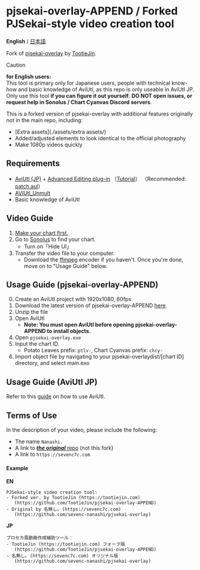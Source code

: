 # pjsekai-overlay-APPEND / Forked PJSekai-style video creation tool

**English** / [日本語](./README_jp.md)

Fork of [pjsekai-overlay](https://github.com/sevenc-nanashi/pjsekai-overlay) by [TootieJin](https://tootiejin.com).

> [!CAUTION]
> **for English users:**\
> This tool is primary only for Japanese users, people with technical know-how and basic knowledge of AviUtl, as this repo is only useable in AviUtl JP.\
> Only use this tool __if you can figure it out yourself.__ **DO NOT open issues, or request help in Sonolus / Chart Cyanvas Discord servers**.

This is a forked version of pjsekai-overlay with additional features originally not in the main repo, including:
- [Extra assets](./assets/extra assets/)
- Added/adjusted elements to look identical to the official photography
- Make 1080p videos quickly


## Requirements

- [AviUtl (JP)](http://spring-fragrance.mints.ne.jp/aviutl/) + [Advanced Editing plug-in](http://spring-fragrance.mints.ne.jp/aviutl/) （[Tutorial](https://aviutl.info/dl-innsuto-ru/)）
  （Recommended: [patch.aul](https://scrapbox.io/ePi5131/patch.aul)）
- [AVIUtl_Unmult](https://github.com/mes51/AVIUtl_Unmult)
- Basic knowledge of AviUtl

## Video Guide

1. [Make your chart first.](https://cc.sevenc7c.com)
2. Go to [Sonolus](https://sonolus.com/) to find your chart.
   - Turn on「Hide UI」
3. Transfer the video file to your computer.
   - Download the [ffmpeg](https://www.ffmpeg.org/) encoder if you haven't.
Once you're done, move on to "Usage Guide" below.

## Usage Guide (pjsekai-overlay-APPEND)

0. Create an AviUtl project with 1920x1080, 60fps
1. Download the latest version of pjsekai-overlay-APPEND [here](https://github.com/TootieJin/pjsekai-overlay-APPEND/releases/latest/).
2. Unzip the file
3. Open AviUtl
   - **Note: You must open AviUtl before opening pjsekai-overlay-APPEND to install objects.**
4. Open `pjsekai-overlay.exe`
5. Input the chart ID.
   - Potato Leaves prefix: `ptlv-`, Chart Cyanvas prefix: `chcy-`
6. Import object file by navigating to your pjsekai-overlaydist/[chart ID] directory, and select main.exo

## Usage Guide (AviUtl JP)

Refer to this [guide](https://github.com/Khronophobia/pjsekai-overlay-english/wiki/Usage-Guide) on how to use AviUtl.

## Terms of Use

In the description of your video, please include the following:
- The name `Nanashi.`
- A link to [***the original*** repo](https://github.com/sevenc-nanashi/pjsekai-overlay) (not this fork)
- A link to `https://sevenc7c.com`

#### Example
**EN**
```
PJSekai-style video creation tool:
- Forked ver. by TootieJin (https://tootiejin.com)
   (https://github.com/TootieJin/pjsekai-overlay-APPEND)
- Original by 名無し｡ (https://sevenc7c.com) 
   (https://github.com/sevenc-nanashi/pjsekai-overlay)
```
**JP**
```
プロセカ風動画作成補助ツール：
- TootieJin (https://tootiejin.com) フォーク版
   (https://github.com/TootieJin/pjsekai-overlay-APPEND)
- 名無し｡ (https://sevenc7c.com) オリジナル版
   (https://github.com/sevenc-nanashi/pjsekai-overlay)
```